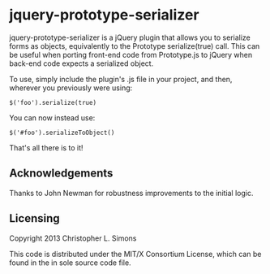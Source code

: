 # jquery-prototype-serializer

jquery-prototype-serializer is a jQuery plugin that allows you to
serialize forms as objects, equivalently to the Prototype
serialize(true) call.  This can be useful when porting front-end code
from Prototype.js to jQuery when back-end code expects a serialized object.

To use, simply include the plugin's .js file in your project, and then,
wherever you previously were using:

    $('foo').serialize(true)

You can now instead use:

    $('#foo').serializeToObject()

That's all there is to it!

## Acknowledgements

Thanks to John Newman for robustness improvements to the initial logic.

## Licensing

Copyright 2013 Christopher L. Simons

This code is distributed under the MIT/X Consortium License,
which can be found in the in sole source code file.

